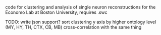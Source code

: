 code for clustering and analysis of single neuron reconstructions for the Economo Lab at Boston University, requires .swc

TODO: write json support? sort clustering y axis by higher ontology level (MY, HY, TH, CTX, CB, MB)
cross-correlation with the same thing
